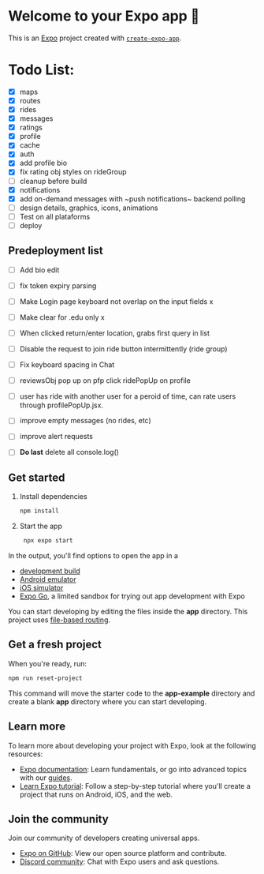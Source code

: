 # Welcome to your Expo app 👋
This is an [Expo](https://expo.dev) project created with [`create-expo-app`](https://www.npmjs.com/package/create-expo-app).

# Todo List:

- [X] maps
- [X] routes
- [X] rides
- [X] messages
- [X] ratings
- [X] profile
- [X] cache
- [X] auth
- [X] add profile bio
- [x] fix rating obj styles on rideGroup
- [ ] cleanup before build
- [X] notifications
- [X] add on-demand messages with ~push notifications~ backend polling 
- [ ] design details, graphics, icons, animations
- [ ] Test on all plataforms
- [ ] deploy

## Predeployment list
- [ ] Add bio edit
- [ ] fix token expiry parsing
- [ ] Make Login page keyboard not overlap on the input fields x
- [ ] Make clear for .edu only x
- [ ] When clicked return/enter location, grabs first query in list
- [ ] Disable the request to join ride button intermittently (ride group)
- [ ] Fix keyboard spacing in Chat
- [ ] reviewsObj pop up on pfp click ridePopUp on profile
- [ ] user has ride with another user for a peroid of time, can rate users through profilePopUp.jsx.
- [ ] improve empty messages (no rides, etc)
- [ ] improve alert requests
- [ ] **Do last** delete all console.log()


## Get started

1. Install dependencies

   ```bash
   npm install
   ```

2. Start the app

   ```bash
    npx expo start
   ```

In the output, you'll find options to open the app in a

- [development build](https://docs.expo.dev/develop/development-builds/introduction/)
- [Android emulator](https://docs.expo.dev/workflow/android-studio-emulator/)
- [iOS simulator](https://docs.expo.dev/workflow/ios-simulator/)
- [Expo Go](https://expo.dev/go), a limited sandbox for trying out app development with Expo

You can start developing by editing the files inside the **app** directory. This project uses [file-based routing](https://docs.expo.dev/router/introduction).

## Get a fresh project

When you're ready, run:

```bash
npm run reset-project
```

This command will move the starter code to the **app-example** directory and create a blank **app** directory where you can start developing.

## Learn more

To learn more about developing your project with Expo, look at the following resources:

- [Expo documentation](https://docs.expo.dev/): Learn fundamentals, or go into advanced topics with our [guides](https://docs.expo.dev/guides).
- [Learn Expo tutorial](https://docs.expo.dev/tutorial/introduction/): Follow a step-by-step tutorial where you'll create a project that runs on Android, iOS, and the web.

## Join the community

Join our community of developers creating universal apps.

- [Expo on GitHub](https://github.com/expo/expo): View our open source platform and contribute.
- [Discord community](https://chat.expo.dev): Chat with Expo users and ask questions.
